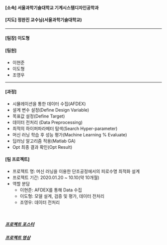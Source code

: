 #### [소속] 서울과학기술대학교 기계시스템디자인공학과
#### [지도] 정완진 교수님(서울과학기술대학교)

---

#### [팀장] 이도형

#### [팀원]
- 이현준
- 이도형
- 조영우
---
#### [과정]

  - 시뮬레이션을 통한 데이터 수집(AFDEX)
  - 설계 변수 설정(Define Design Variable)
  - 목표값 설정(Define Target)
  - 데이터 전처리 (Data Preprocessing)
  - 최적의 하이퍼파라메터 탐색(Search Hyper-parameter)
  - 머신 러닝 학습 후 성능 평가(Machine Learning % Evaluate)
  - 딥러닝 알고리즘 적용(Matlab GA)
  - Opt 최종 결과 확인(Opt Result)

#### [팀 프로젝트]
- 프로젝트 명: 머신 러닝을 이용한 단조공정에서의 피로수명 최적화 설계
- 프로젝트 기간: 2020.01.20 ~ 10.10(약 10개월)
- 역할 분담
  - 이현준: AFDEX를 통해 Data 수집
  - 이도형: 모델 설계, 검증 및 평가, 데이터 전처리
  - 조영우: 데이터 전처리
<br/>

##### [프로젝트 포스터][doclink]

[doclink]: https://github.com/leedohyeong/Capstone-Design/blob/main/2020-%EC%A1%B0%EC%98%81%EC%9A%B0%2C%EC%9D%B4%EB%8F%84%ED%98%95%2C%EC%9D%B4%ED%98%84%EC%A4%80-%ED%8F%AC%EC%8A%A4%ED%84%B0.pdf

##### [프로젝트 영상][doclink]

[doclink]: https://github.com/leedohyeong/Capstone-Design/blob/main/2020-%EC%9D%B4%EB%8F%84%ED%98%95%2C%EC%A1%B0%EC%98%81%EC%9A%B0%2C%EC%9D%B4%ED%98%84%EC%A4%80-%ED%99%8D%EB%B3%B4%EC%98%81%EC%83%81.mp4

